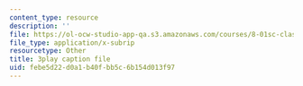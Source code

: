 ```yaml
---
content_type: resource
description: ''
file: https://ol-ocw-studio-app-qa.s3.amazonaws.com/courses/8-01sc-classical-mechanics-fall-2016/febe5d22d0a1b40fbb5c6b154d013f97_-b0dFcebPcs.srt
file_type: application/x-subrip
resourcetype: Other
title: 3play caption file
uid: febe5d22-d0a1-b40f-bb5c-6b154d013f97
---
```

